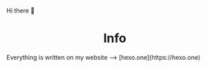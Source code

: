 Hi there 👋

<center><h1>Info</h1></center>
Everything is written on my website --> [hexo.one](https://hexo.one)
